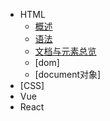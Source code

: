 - HTML
  - [概述](./docs/html/概述.md)
  - [语法](./docs/html/html语法.md)
  - [文档与元素总览](./docs/html/html文档与元素总览.md)
  - [dom]
  - [document对象]
- [CSS]
- Vue
- React